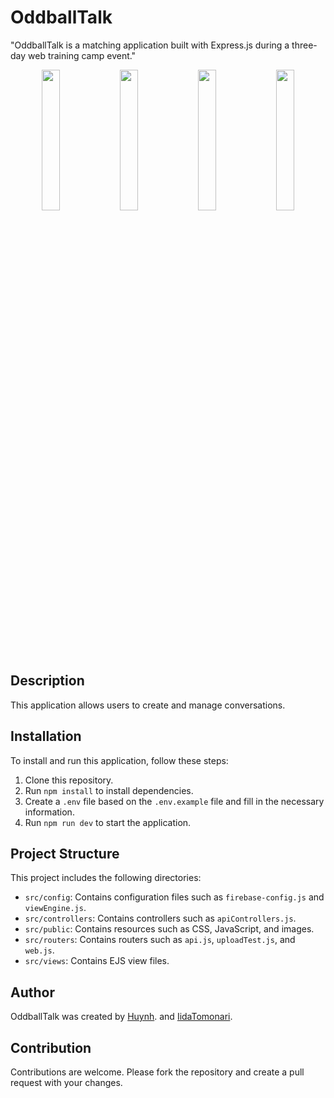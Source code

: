 # OddballTalk

"OddballTalk is a matching application built with Express.js during a three-day web training camp event."

<p align="center">
  <img src="https://lh3.googleusercontent.com/pw/AP1GczNuEHTebJETC2dMq05jZMSFW3tT6fm_ZCXjVO1QlbZWY-VuRujUDT8TXdlvS0SqsH1pZITN2x3ZB1RKGuTYoPEFStChjdWpN6Br-lhY0-kHIFxKpVtsIjBc4ZalWEKpr4OQz93KW8f4loI1uP9pUlJ4_UwYd7kd68h45D47tX0yFhI3_vAHxz4hhhG4BLHurhJPecPMMvJhTSiirgEYljt7qQAZXoj4vmWQRa2HzEpUsngVmc55kIy4fS6UwaiVWEXfT-Pd9qqWYDP9-zz9WYH0sqhedVd5pW2Uc8faZNLaaPbajZGEtId1fJXjtT-V9P74pAQfAyiIPnD1ulmGNfF_Ly3l15CDGf72g2kgy8wnWweTDaB7oz42SOkjMZHeNvW64wF8ueYjv7-wEOi8ZQ2_qO1fBaiMFhWtX37RJBhZ42hrarshTvJsfd4jxV7omrEyvBvodu5AEhURsHXg64DBsbfOdoRw-Fm-r2T9C6vrT1JKzwuDpK5GgMomT_xcIgUBzGdDO_ZcDfzJI-puzFl-IF1YCsBuSfVRQvc_Aw9ijS2D995BS-zFWGAXomkrD24LCV-BgdU9_SxGaaUaSxj5W_qFqJdU2y4XjmDqwHakJ_-z0BR3NbfD_pc3IB6ORQyRZxJrk5isGCrA1sn9_HIiPe-Wkn8tn_Nko2jeMsqU5vrTHt7uZuUGvG-PUuoclLYVgIYIGe2aa7nduBU0KpaizPby7WN2UttgdGG8i-vwnmMLv6f9uCrxk1s7xh22vtY0B6c1Xe53I4Br7gEyd4KCHBeLnRfWD265BpOn1VBORKnLqozjvVWoJVcyuv8DII54blRTkA6XrMNxz4CSUU5JAdoyPUdX8KL2ck-Yuaxs0mGP-wQaXaVSJ0wr5YMBCKKBmorfvl8iHzqual4nMdVBHIcz8SCQF0ZZfNMsa9vi34tJ6EeHQq59eeq4=w389-h840-s-no-gm?authuser=0" width="24%"  />
  <img src="https://lh3.googleusercontent.com/pw/AP1GczPiBwDHDpynqB3ztnh6nOKqmy9ah2M1MLWkWpUUSlevtmWORtIy0o7mo2jxY5w55J_PwJrfDheuhvt5rDxXsQz42RMKPptQa3pe9HMr4xmxzrBoMBuPCtkwrKqJCIHtLc3ZIWIF8X98YcTytdU81Rd0iszMNEqMUZEhJYzug1SsjeIUhAtgQoewFaTe7B5Vj52aGg1F2-Bbq8N17oybAinRFRCMtoA84W_aBWvbeMGtNxnKX1dahAveZzQokHj4sEkHWaF8x_KnMHoGWlOoj3McuAYrm5skrXzIO79zpZLL4kqZqFucGWgJv_EDKqeXiW65K1fIMYoE_sN3th9HHfDfYiLLnrFcahMbuRUjBMG_fo_U2t8lv_AffGrbknwAnd38nWqGdTJvZaKB4KpkSG2vJkvvBBr9n9i4CK50UhtaZr6mSJ-AAba4oS7m_S5rIllIVM2bGEHhBz7tGhiNFg6XmriB5TRWbVktvhFpSu4fNoO5DRU102q0plM9M7xblx4BtKmWanpaWLpsssLZBqiB_htcBdYRlgQDRITgX6FhlUL6W3Vk-ZD367UmnYVkT7pl3FKtqeuy92-pY9rGjNBfxvy8rXHQzipDElxoGtP9QkuDDRTBYWj45hPr_h7L3MeyqrfBIiYb73I9R3VCfEnh4kubPItqzDLZBpUh0NTR4QU_A0x_ZVOHud7uBtgYUTvjW9nB-LeLYPJcd4JfsQcYLGeOvAv5uK58mrrujBy5NoDZ4d0zkVIMO3uivijOf1B5FlOWTG8zowzImBVoqKP__EBgCMy5dXhM4kZXMILXoaFHEVc7Zu2gL7IP0UcZBHgpO4NTwKFqwXLIMZyML882LtFcboOt_xR45rajR0TxBEUH2clIQk8vvoEG22UjeFy2j64ZFHqsAK6FrTzkK2JCoA5FPTnGP1H5ADt50S2eHe1WiAbxO56Or7io=w385-h837-s-no-gm?authuser=0" width="24%" />
  <img src="https://lh3.googleusercontent.com/pw/AP1GczNsDaiugTuKeedy0-S1cuW8f6QtVhw3SeDwvfZU-1Qh-uimmLw5tCmWIFUTkQrdZu7O-qi88a5BUJOCJ4_1doWyiDr_ItUW8xZ_SMPS8yOw_fNeSkWty8iYxy6PUNfP0StLKZ_1P3HqTksMkByMXjXNMUKvo97CzPx-NExDexbiAlBXpPJG52mIqYLL0iVDgY3URSYUy8ZG6k258y0bIwcbG1xCFf53TKNAbrq-Au0MgdQySccwso_4KWNIZkRawIwpTnQGR9VE35d6HRNeKwZeAscVFIB6gQp0T7RPMqyE3dlbbxj5OFG9MAozyPzkNgx24gzAQuk1UL26l3w2qfTl8_ZARq_BSXvXpNjmV-pLy_sdhfqyQn7YaesaB2ibokqRJS1GO0p7D58mSoLxN-aEvUg_7e_hm44OmiTrZuavRZaDphSbJ5wJjc4uQs8VrKVGYxvPiLP76tEkJjOoBtEGEJ77a0b7R3NIPHK0MPoneAxkGTvBw8kmXxSTCoQUWqKG9p0oG-tJA4bBTT4Cc8zne1YlFAo8tD8upFDJ_UWxP971kxmF7MYBWp62Nr0e3gZDNkkkt5ImfEWJiYCrSf_Y7CcGp3IfZ_otno31CIhZAiMklVAwJTzQbfcewf7KTzfIWUwd967jh07CBHJjV0pZZSLazCrLMeAh1z30cALrD2tXXTBNkeelt-BSJj5F9odR0rBz7SBec7knyPWhP2AWOaRiJy8i1ivDwYS0l2hXgWzoTloJL9u3Zco73F9lrnA0Xvwc3GekD0ToYwirPVPe9zm14EiD_uLbqt0ikgRqJ7CtnMRncY04kPgrKcjQhZwDlAoJUHmSJKwhsDHH9TKSOKMuIeGfhBIJIbNjbZFO95VqZKMCnvgmozL5cVOQ7L6x0vcXkBKbVUoRCzdO2qL3C3coa90rwf4QlMVNbcMS_Jhp9dpnfmT06gHQ=w389-h842-s-no-gm?authuser=0" width="24%" />
  <img src="https://lh3.googleusercontent.com/pw/AP1GczPW-GH-Kr0N-OJuJ8vQjQ0HAQxdtUp_kOXhDHT0RY4PHSNI6hQUHbiqdtKKuNwd5l47nTL0q7sdEW9ujhzpsrqrSxBun2NfiqqrX4_fQDTmP_UC9RC7hyRuXLpl-cbYVrL2ah4tDFKmQqHPwfzl0UYIQXF9_VhNsi_PrGle3wiB6eeZAaY2iykaWXq2Sxsn9JDZnIDIJ6I5kGkPP_yXoIuaqpRpYPOStUjYpp_umSdqzZqx1gUOGNn4_OSofSC4JZM5sOnl-YczF70K6lYiOXdytHKno2e7YzQP5IqABCbWIkRdNwWgvuKOwoWab502IGSnqwqRrF6QDcjLduFE-t1OO4EsIWhJO8To-74GRIMY_OlTays8GSfSoai6kZaoglcuerjA5-HcRa3AhAn7yop8u_yiq0n870yKLJEWdvXB8rA3iqWYIbiANNTyZkZV3LACR4RRzj4qnp-tnoNX-hxaOVP_DiArjnZoz0nPSwZOgQKSerl_meG1c-QkTR8HXGV3qYU8099IuJ9oR6Sv5-Cmg-yqX2y8hMmxc-0AyRqmPQoIX0FptXI7UabZDRGAV-hYAYDHpxr738NDLUoP9INKf8a_pTDgaTHh6yG1w3WBI_YP9W3wPVILVqt4Bq34W5eBkEvPDC49teSlB5wAWbpVGbKpSlJwZw3ce0vh_ogthzJXd2aMA4bbipEpk78xqJifoTbatNzwp84CDg0eDD-M-JxmSahJpLdrVY_GkAeUf400ESer2g4iSwoGIbb7E4tlm5HPeNLl8ZqdQnt0v97sILXkF0HTDNnw-fXUDNsecBqHcPMbx68Nikik0dpifXBlNN8y7Ud3AFFO1v2hlN1uhIoxCcugBZpGk2eRg5X-nJECR6_0zdr_IbL8NeuWOiXMC_5fOVxMYE5bI5QxkDzZIlAm51KV5c8yzYCo-mQNVAGIG6418FMx_hQG=w383-h841-s-no-gm?authuser=0" width="24%" />
</p>

## Description

This application allows users to create and manage conversations.

## Installation

To install and run this application, follow these steps:

1. Clone this repository.
2. Run `npm install` to install dependencies.
3. Create a `.env` file based on the `.env.example` file and fill in the necessary information.
4. Run `npm run dev` to start the application.

## Project Structure

This project includes the following directories:

- `src/config`: Contains configuration files such as `firebase-config.js` and `viewEngine.js`.
- `src/controllers`: Contains controllers such as `apiControllers.js`.
- `src/public`: Contains resources such as CSS, JavaScript, and images.
- `src/routers`: Contains routers such as `api.js`, `uploadTest.js`, and `web.js`.
- `src/views`: Contains EJS view files.

## Author

OddballTalk was created by [Huynh](https://github.com/huynhnguyen1906).
and [IidaTomonari](https://github.com/Iidaaaaaa).

## Contribution

Contributions are welcome. Please fork the repository and create a pull request with your changes.
